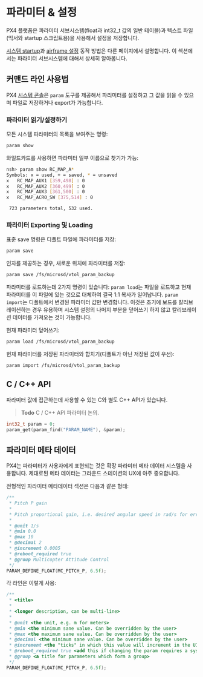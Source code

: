 # 파라미터 & 설정

PX4 플랫폼은 파라미터 서브시스템(float과 int32_t 값의 일반 테이블)과 텍스트 파일(믹서와 startup 스크립트용)을 사용해서 설정을 저장합니다.

[시스템 startup](../advanced/system_startup.md)과 [airframe 설정](../airframes/adding_a_new_frame.md) 동작 방법은 다른 페이지에서 설명합니다. 이 섹션에서는 파라미터 서브시스템에 대해서 상세히 알아봅니다.

## 커맨드 라인 사용법

PX4 [시스템 콘솔](../debug/system_console.md)은 ```param``` 도구를 제공해서 파리미터를 설정하고 그 값을 읽을 수 있으며 파일로 저장하거나 export가 가능합니다.

### 파라미터 읽기/설정하기

모든 시스템 파라미터의 목록을 보여주는 명령:

```sh
param show
```

와일드카드를 사용하면 파라미터 일부 이름으로 찾기가 가능:

```sh
nsh> param show RC_MAP_A*
Symbols: x = used, + = saved, * = unsaved
x   RC_MAP_AUX1 [359,498] : 0
x   RC_MAP_AUX2 [360,499] : 0
x   RC_MAP_AUX3 [361,500] : 0
x   RC_MAP_ACRO_SW [375,514] : 0

 723 parameters total, 532 used.
```

### 파라미터 Exporting 및 Loading

표준 save 명령은 디폴트 파일에 파라미터를 저장:

```sh
param save
```

인자를 제공하는 경우, 새로운 위치에 파라미터를 저장:

```sh
param save /fs/microsd/vtol_param_backup
```

파라미터를 로드하는데 2가지 명령이 있습니다: ```param load```는 파일을 로드하고 현재 파라미터를 이 파일에 있는 것으로 대체하여 결국 1:1 복사가 일어납니다. ```param import```는 디폴트에서 변경된 파라미터 값만 변경합니다. 이것은 초기에 보드를 칼리브레이션하는 경우 유용하며 시스템 설정의 나머지 부분을 덮어쓰기 하지 않고 칼리브레이션 데이터를 가져오는 것이 가능합니다.

현재 파라미터 덮어쓰기:

```sh
param load /fs/microsd/vtol_param_backup
```

현재 파라미터를 저장된 파라미터와 합치기(디폴트가 아닌 저장된 값이 우선):

```sh
param import /fs/microsd/vtol_param_backup
```

## C / C++ API

파라미터 값에 접근하는데 사용할 수 있는 C와 별도 C++ API가 있습니다.

> **Todo** C / C++ API 파라미터 논의.


<div class="host-code"></div>

```C
int32_t param = 0;
param_get(param_find("PARAM_NAME"), &param);
```

## 파라미터 메타 데이터

PX4는 파라미터가 사용자에게 표현되는 것은 확장 파라미터 메타 데이터 시스템을 사용합니다. 제대로된 메타 데이터는 그라운드 스테이션의 UX에 아주 중요합니다.

전형적인 파라미터 메타데이터 섹션은 다음과 같은 형태:

```C++
/**
 * Pitch P gain
 *
 * Pitch proportional gain, i.e. desired angular speed in rad/s for error 1 rad.
 *
 * @unit 1/s
 * @min 0.0
 * @max 10
 * @decimal 2
 * @increment 0.0005
 * @reboot_required true
 * @group Multicopter Attitude Control
 */
PARAM_DEFINE_FLOAT(MC_PITCH_P, 6.5f);
```

각 라인은 이렇게 사용:

```C++
/**
 * <title>
 *
 * <longer description, can be multi-line>
 *
 * @unit <the unit, e.g. m for meters>
 * @min <the minimum sane value. Can be overridden by the user>
 * @max <the maximum sane value. Can be overridden by the user>
 * @decimal <the minimum sane value. Can be overridden by the user>
 * @increment <the "ticks" in which this value will increment in the UI>
 * @reboot_required true <add this if changing the param requires a system restart>
 * @group <a title for parameters which form a group>
 */
PARAM_DEFINE_FLOAT(MC_PITCH_P, 6.5f);
```
